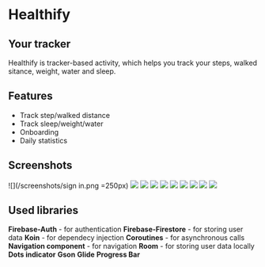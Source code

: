 # Healthify
## Your tracker

Healthify is tracker-based activity, which helps you track your steps, walked sitance, weight, water and sleep.

## Features

- Track step/walked distance
- Track sleep/weight/water
- Onboarding
- Daily statistics

## Screenshots
![](/screenshots/sign in.png =250px)
![](/screenshots/sign_up.png?raw=true)
![](screenshots/onboarding_firstname.png?raw=true)
![](screenshots/onboarding_lastname.png?raw=true)
![](screenshots/onboarding_Age.png?raw=true)
![](screenshots/onboarding_height.png?raw=true)
![](screenshots/onboarding_weight.png?raw=true)
![](screenshots/onboarding_target_weight.png?raw=true)
![](screenshots/dashboard.png?raw=true)
![](screenshots/profile.png?raw=true)


## Used libraries
**Firebase-Auth** - for authentication
**Firebase-Firestore**  - for storing user data
**Koin** - for dependecy injection
**Coroutines** - for asynchronous calls
**Navigation component** - for navigation
**Room** - for storing user data locally
**Dots indicator** 
**Gson**
**Glide** 
**Progress Bar**
